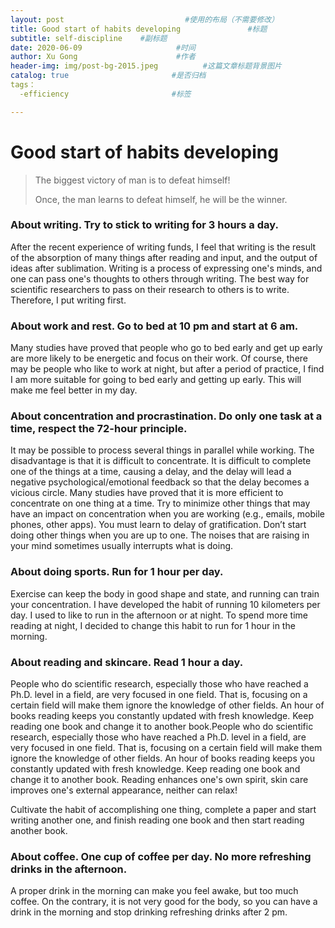 ```yaml
---
layout: post                           #使用的布局（不需要修改）
title: Good start of habits developing               #标题
subtitle: self-discipline    #副标题
date: 2020-06-09                     #时间
author: Xu Gong                      #作者
header-img: img/post-bg-2015.jpeg          #这篇文章标题背景图片
catalog: true                       #是否归档
tags： 
  -efficiency                       #标签

---
```

# Good start of habits developing

> The biggest victory of man is to defeat himself! 
>
> Once, the man learns to defeat himself, he will be the winner.

### About writing. Try to stick to writing for 3 hours a day. 

After the recent experience of writing funds, I feel that writing is the result of the absorption of many things after reading and input, and the output of ideas after sublimation. Writing is a process of expressing one's minds, and one can pass one's thoughts to others through writing. The best way for scientific researchers to pass on their research to others is to write. Therefore, I put writing first.

### About work and rest. Go to bed at 10 pm and start at 6 am. 

Many studies have proved that people who go to bed early and get up early are more likely to be energetic and focus on their work. Of course, there may be people who like to work at night, but after a period of practice,  I find I am more suitable for going to bed early and getting up early. This will make me feel better in my day.

### About concentration and procrastination. Do only one task at a time, respect the 72-hour principle.

It may be possible to process several things in parallel while working. The disadvantage is that it is difficult to concentrate. It is difficult to complete one of the things at a time, causing a delay, and the delay will lead a negative psychological/emotional feedback so that the delay becomes a vicious circle. Many studies have proved that it is more efficient to concentrate on one thing at a time. Try to minimize other things that may have an impact on concentration when you are working (e.g., emails, mobile phones, other apps). You must learn to delay of gratification. Don’t start doing other things when you are up to one. The noises that are raising in your mind sometimes usually interrupts what is doing.

### About doing sports. Run for 1 hour per day.

Exercise can keep the body in good shape and state, and running can train your concentration. I have developed the habit of running 10 kilometers per day. I used to like to run in the afternoon or at night. To spend more time reading at night, I decided to change this habit to run for 1 hour in the morning.

### About reading and skincare. Read 1 hour a day.

People who do scientific research, especially those who have reached a Ph.D. level in a field, are very focused in one field. That is, focusing on a certain field will make them ignore the knowledge of other fields. An hour of books reading keeps you constantly updated with fresh knowledge. Keep reading one book and change it to another book.People who do scientific research, especially those who have reached a Ph.D. level in a field, are very focused in one field. That is, focusing on a certain field will make them ignore the knowledge of other fields. An hour of books reading keeps you constantly updated with fresh knowledge. Keep reading one book and change it to another book.  Reading enhances one's own spirit, skin care improves one's external appearance, neither can relax!

Cultivate the habit of accomplishing one thing, complete a paper and start writing another one, and finish reading one book and then start reading another book. 

### About coffee. One cup of coffee per day. No more refreshing drinks in the afternoon.

A proper drink in the morning can make you feel awake, but too much coffee. On the contrary, it is not very good for the body, so you can have a drink in the morning and stop drinking refreshing drinks after 2 pm.












